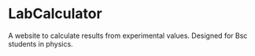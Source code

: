 # LabCalculator
A website to calculate results from experimental values. Designed for Bsc students in physics.
